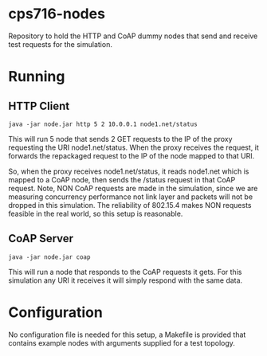 # cps716-nodes

Repository to hold the HTTP and CoAP dummy nodes that send and receive test requests for the simulation.

# Running

## HTTP Client

```
java -jar node.jar http 5 2 10.0.0.1 node1.net/status
```

This will run 5 node that sends 2 GET requests to the IP of the proxy requesting the URI node1.net/status.
When the proxy receives the request, it forwards the repackaged request to the IP of the node mapped to that URI.

So, when the proxy receives node1.net/status, it reads node1.net which is mapped to a CoAP node, then sends the /status request in that CoAP request.
Note, NON CoAP requests are made in the simulation, since we are measuring concurrency performance not link layer and packets will not be dropped in this simulation.
The reliability of 802.15.4 makes NON requests feasible in the real world, so this setup is reasonable.

## CoAP Server

```
java -jar node.jar coap 
```

This will run a node that responds to the CoAP requests it gets.
For this simulation any URI it receives it will simply respond with the same data.

# Configuration

No configuration file is needed for this setup, a Makefile is provided that contains example nodes with arguments supplied for a test topology.

